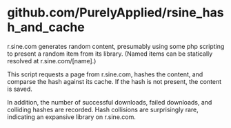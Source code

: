 # github.com/PurelyApplied/rsine_hash_and_cache

r.sine.com generates random content, presumably using some php
scripting to present a random item from its library.  (Named items can
be statically resolved at r.sine.com/[name].)

This script requests a page from r.sine.com, hashes the content, and
comparse the hash against its cache.  If the hash is not present, the
content is saved.

In addition, the number of successful downloads, failed downloads, and
colliding hashes are recorded.  Hash collisions are surprisingly rare,
indicating an expansive library on r.sine.com.
